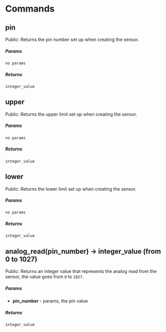 # Commands

## pin 

Public: Returns the pin number set up when creating the sensor.

##### Params

`no params`

##### Returns

`integer_value`

## upper 

Public: Returns the upper limit set up when creating the sensor.

##### Params

`no params`

##### Returns

`integer_value`

## lower 

Public: Returns the lower limit set up when creating the sensor.

##### Params

`no params`

##### Returns

`integer_value`

## analog_read(pin_number) → integer_value (from 0 to 1027)

Public: Returns an integer value that represents the analog read from the sensor, the value goes from `0` to `1027`.

##### Params

- **pin_number** -  params, the pin value

##### Returns

`integer_value`